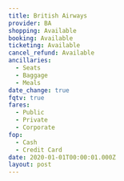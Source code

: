 ```yaml
---
title: British Airways
provider: BA
shopping: Available
booking: Available
ticketing: Available
cancel_refund: Available
ancillaries:
  - Seats
  - Baggage
  - Meals
date_change: true
fqtv: true
fares:
  - Public
  - Private
  - Corporate
fop:
  - Cash
  - Credit Card
date: 2020-01-01T00:00:01.000Z
layout: post
---
```

